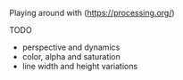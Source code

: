 
Playing around with (https://processing.org/)


TODO
- perspective and dynamics
- color, alpha and saturation
- line width and height variations

